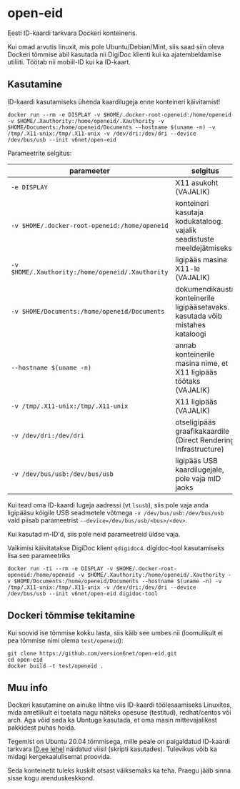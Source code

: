 # open-eid
Eesti ID-kaardi tarkvara Dockeri konteineris.

Kui omad arvutis linuxit, mis pole Ubuntu/Debian/Mint, siis saad siin oleva Dockeri tõmmise abil kasutada nii DigiDoc klienti kui ka ajatembeldamise utiliiti. Töötab nii mobiil-ID kui ka ID-kaart.

## Kasutamine

ID-kaardi kasutamiseks ühenda kaardilugeja enne konteineri käivitamist!

```shell
docker run --rm -e DISPLAY -v $HOME/.docker-root-openeid:/home/openeid -v $HOME/.Xauthority:/home/openeid/.Xauthority -v $HOME/Documents:/home/openeid/Documents --hostname $(uname -n) -v /tmp/.X11-unix:/tmp/.X11-unix -v /dev/dri:/dev/dri --device /dev/bus/usb --init v6net/open-eid
```

Parameetrite selgitus:

|                  parameeter                     |                                     selgitus
|-------------------------------------------------|-------------------------------------------------------------------------------
|`-e DISPLAY`                                     | X11 asukoht (VAJALIK)
|`-v $HOME/.docker-root-openeid:/home/openeid`    | konteineri kasutaja kodukataloog. vajalik seadistuste meeldejätmiseks
|`-v $HOME/.Xauthority:/home/openeid/.Xauthority` | ligipääs masina X11-le (VAJALIK)
|`-v $HOME/Documents:/home/openeid/Documents`     | dokumendikausta konteinerile ligipääsetavaks. kasutada võib mistahes kataloogi
|`--hostname $(uname -n)`                         | annab konteinerile masina nime, et X11 ligipääs töötaks (VAJALIK)
|`-v /tmp/.X11-unix:/tmp/.X11-unix`               | X11 ligipääs (VAJALIK)
|`-v /dev/dri:/dev/dri`                           | otseligipääs graafikakaardile (Direct Rendering Infrastructure)
|`-v /dev/bus/usb:/dev/bus/usb`                   | ligipääs USB kaardilugejale, pole vaja mID jaoks

Kui tead oma ID-kaardi lugeja aadressi (vt `lsusb`), siis pole vaja anda ligipääsu kõigile USB seadmetele võtmega `-v /dev/bus/usb:/dev/bus/usb` vaid piisab parameetrist `--device=/dev/bus/usb/<bus>/<dev>`.

Kui kasutad m-ID'd, siis pole neid parameetreid üldse vaja.

Vaikimisi käivitatakse DigiDoc klient `qdigidoc4`. digidoc-tool kasutamiseks lisa see parameetriks

```shell
docker run -ti --rm -e DISPLAY -v $HOME/.docker-root-openeid:/home/openeid -v $HOME/.Xauthority:/home/openeid/.Xauthority -v $HOME/Documents:/home/openeid/Documents --hostname $(uname -n) -v /tmp/.X11-unix:/tmp/.X11-unix -v /dev/dri:/dev/dri --device /dev/bus/usb --init v6net/open-eid digidoc-tool
```

## Dockeri tõmmise tekitamine

Kui soovid ise tõmmise kokku lasta, siis käib see umbes nii (loomulikult ei pea tõmmise nimi olema `test/openeid`):

```shell
git clone https://github.com/version6net/open-eid.git
cd open-eid
docker build -t test/openeid .
```

## Muu info

Dockeri kasutamine on ainuke lihtne viis ID-kaardi töölesaamiseks Linuxites, mida ametlikult ei toetata nagu näiteks opesuse (testitud), redhat/centos või arch. Aga võid seda ka Ubntuga kasutada, et oma masin mittevajalikest pakkidest puhas hoida.

Tegemist on Ubuntu 20.04 tõmmisega, mille peale on paigaldatud ID-kaardi tarkvara [ID.ee lehel](https://id.ee/index.php?id=34228) näidatud viisil (skripti kasutades). Tulevikus võib ka midagi kergekaalulisemat proovida.

Seda konteinetit tuleks kuskilt otsast väiksemaks ka teha. Praegu jääb sinna sisse kogu arenduskeskkond.
